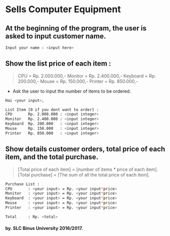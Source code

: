 # Sells Computer Equipment

## At the beginning of the program, the user is asked to input customer name. 

```sh
Input your name : <input here>
```

## Show the list price of each item :

> CPU = Rp. 2.000.000,-
> Monitor = Rp. 2.400.000,-
> Keyboard = Rp. 200.000,-
> Mouse = Rp. 150.000,-
> Printer = Rp. 850.000,-


* Ask the user to input the number of items to be ordered.

```sh
Hai <your input>,

List Item [0 if you dont want to order] :
CPU       Rp. 2.000.000 : <input integer>
Monitor   Rp. 2.400.000 : <input integer>
Keyboard  Rp. 200.000   : <input integer>
Mouse     Rp. 150.000   : <input integer>
Printer   Rp. 850.000   : <input integer>
```

## Show details customer orders, total price of each item, and the total purchase.

> [Total price of each item] = [number of items * price of each item].
> [Total purchase] =  [The sum of all the total price of each item]. 

```sh
Purchase List :
CPU       : <your input> = Rp. <your input*price>
Monitor   : <your input> = Rp. <your input*price>
Keyboard  : <your input> = Rp. <your input*price>
Mouse     : <your input> = Rp. <your input*price>
Printer   : <your input> = Rp. <your input*price>

Total     : Rp. <total>
```

#### by. SLC Binus University 2016/2017.  